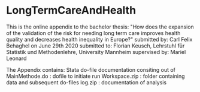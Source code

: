 # LongTermCareAndHealth
This is the online appendix to the bachelor thesis:
  "How does the expansion of the validation of the risk for needing long term care improves health quality and decreases health inequality in Europe?"
  submitted by:   Carl Felix Behaghel on June 29th 2020
  submitted to:   Florian Keusch, Lehrstuhl für Statistik und Methodenlehre, University Mannheim
  supervised by:  Mariel Leonard
  
The Appendix contains: Stata do-file documentation 
consiting out of    MainMethode.do  : dofile to initiate run
                    Workspace.zip   : folder containing data and subsequent do-files
                    log.zip         : documentation of analysis
                  
                
